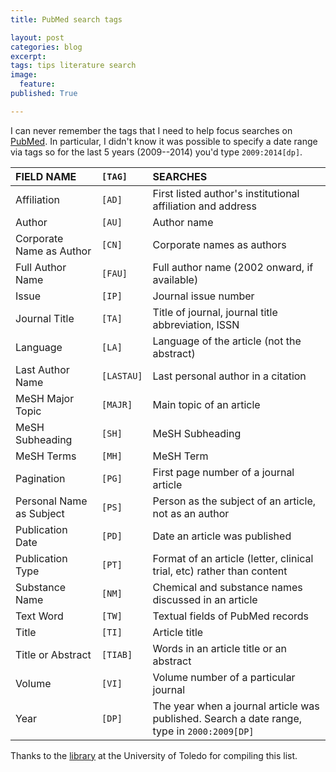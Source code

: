 ```yaml
---
title: PubMed search tags

layout: post
categories: blog
excerpt:
tags: tips literature search
image:
  feature:
published: True

---
```


I can never remember the tags that I need to help focus searches on [PubMed](http://www.ncbi.nlm.nih.gov/pubmed/). In particular, I didn't know it was possible to specify a date range via tags so for the last 5 years (2009--2014) you'd type `2009:2014[dp]`.

| FIELD NAME               | `[TAG]`    | SEARCHES                                                                                  |  
| :----------------------- | :------- | :---------------------------------------------------------------------------------------- |  
| Affiliation              | `[AD]`     | First listed author's institutional affiliation and address                               |  
| Author                   | `[AU]`     | Author name                                                                               |  
| Corporate Name as Author | `[CN]`     | Corporate names as authors                                                                |  
| Full Author Name         | `[FAU]`    | Full author name (2002 onward, if available)                                              |  
| Issue                    | `[IP]`     | Journal issue number                                                                      |  
| Journal Title            | `[TA]`     | Title of journal, journal title abbreviation, ISSN                                        |  
| Language                 | `[LA]`     | Language of the article (not the abstract)                                                |  
| Last Author Name         | `[LASTAU]` | Last personal author in a citation                                                        |  
| MeSH Major Topic         | `[MAJR]`   | Main topic of an article                                                                  |  
| MeSH Subheading          | `[SH]`     | MeSH Subheading                                                                           |  
| MeSH Terms               | `[MH]`     | MeSH Term                                                                                 |  
| Pagination               | `[PG]`     | First page number of a journal article                                                    |  
| Personal Name as Subject | `[PS]`     | Person as the subject of an article, not as an author                                     |  
| Publication Date         | `[PD]`     | Date an article was published                                                             |  
| Publication Type         | `[PT]`     | Format of an article (letter, clinical trial, etc) rather than content                    |  
| Substance Name           | `[NM]`     | Chemical and substance names discussed in an article                                      |  
| Text Word                | `[TW]`     | Textual fields of PubMed records                                                          |  
| Title                    | `[TI]`     | Article title                                                                             |  
| Title or Abstract        | `[TIAB]`   | Words in an article title or an abstract                                                  |  
| Volume                   | `[VI]`     | Volume number of a particular journal                                                     |  
| Year                     | `[DP]`     | The year when a journal article was published. Search a date range, type in `2000:2009[DP]` |  

Thanks to the [library](http://libguides.utoledo.edu/content.php?pid=83190&sid=621039) at the University of Toledo for compiling this list.
